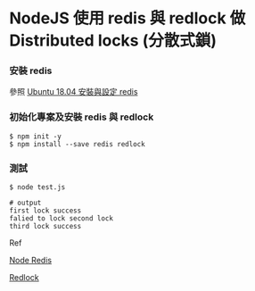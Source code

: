 # NodeJS 使用 redis 與 redlock 做 Distributed locks (分散式鎖)

### 安裝 redis

參照 [Ubuntu 18.04 安裝與設定 redis](https://github.com/benbai123/LotsOfThings_-/tree/ubuntu_1804_redis)

### 初始化專案及安裝 redis 與 redlock
```
$ npm init -y
$ npm install --save redis redlock
```

### 測試

```
$ node test.js

# output
first lock success
falied to lock second lock
third lock success
```

Ref

[Node Redis](https://www.npmjs.com/package/redis)

[Redlock](https://www.npmjs.com/package/redlock)